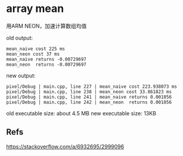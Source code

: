 # array mean

用ARM NEON，加速计算数组均值



old output:
```
mean_naive cost 225 ms
mean_neon cost 37 ms
mean_naive returns -0.00729697
mean_neon  returns -0.00729697
```

new output:
```
pixel/Debug | main.cpp, line 227 | mean_naive cost 223.938073 ms
pixel/Debug | main.cpp, line 238 | mean_neon cost 33.861823 ms
pixel/Debug | main.cpp, line 241 | mean_naive returns 0.001056
pixel/Debug | main.cpp, line 242 | mean_neon  returns 0.001056
```

old executable size: about 4.5 MB
new executable size: 13KB


## Refs

https://stackoverflow.com/a/6932695/2999096
